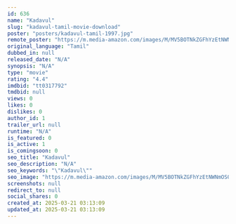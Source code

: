 ```yaml
---
id: 636
name: "Kadavul"
slug: "kadavul-tamil-movie-download"
poster: "posters/kadavul-tamil-1997.jpg"
remote_poster: "https://m.media-amazon.com/images/M/MV5BOTNkZGFhYzEtNWNmOS00MjE4LWJmZTEtYTMxNzNmYjIwMjk4XkEyXkFqcGdeQXVyMjA4OTI5NDQ@._V1_SX300.jpg"
original_language: "Tamil"
dubbed_in: null
released_date: "N/A"
synopsis: "N/A"
type: "movie"
rating: "4.4"
imdbid: "tt0317792"
tmdbid: null
views: 0
likes: 0
dislikes: 0
author_id: 1
trailer_url: null
runtime: "N/A"
is_featured: 0
is_active: 1
is_comingsoon: 0
seo_title: "Kadavul"
seo_description: "N/A"
seo_keywords: "\"Kadavul\""
seo_image: "https://m.media-amazon.com/images/M/MV5BOTNkZGFhYzEtNWNmOS00MjE4LWJmZTEtYTMxNzNmYjIwMjk4XkEyXkFqcGdeQXVyMjA4OTI5NDQ@._V1_SX300.jpg"
screenshots: null
redirect_to: null
social_shares: 0
created_at: 2025-03-21 03:13:09
updated_at: 2025-03-21 03:13:09
---
```


